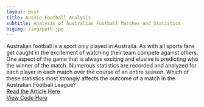 ```yaml
---
layout: post
title: Aussie Football Analysis
subtitle: Analysis of Australian Football Matches and Statistics
bigimg: /img/path.jpg
---
```

Australian football is a sport only played in Australia. As with all sports fans get caught in the excitement of watching their team compete against others. One aspect of the game that is always exciting and elusive is predicting who the winner of the match. Numerous statistics are recorded and analyzed for each player in each match over the course of an entire season. Which of these statistics most strongly affects the outcome of a match in the Australian Football League?  
[Read the Article Here](https://medium.com/@makoanoble/what-statistic-has-the-strongest-affect-on-the-outcome-of-an-australian-football-match-ccbab04dc0e7)  
[View Code Here](https://colab.research.google.com/drive/1oS5bGPFbOKYP8mWKjDoH4vne6T_bOZzO)
